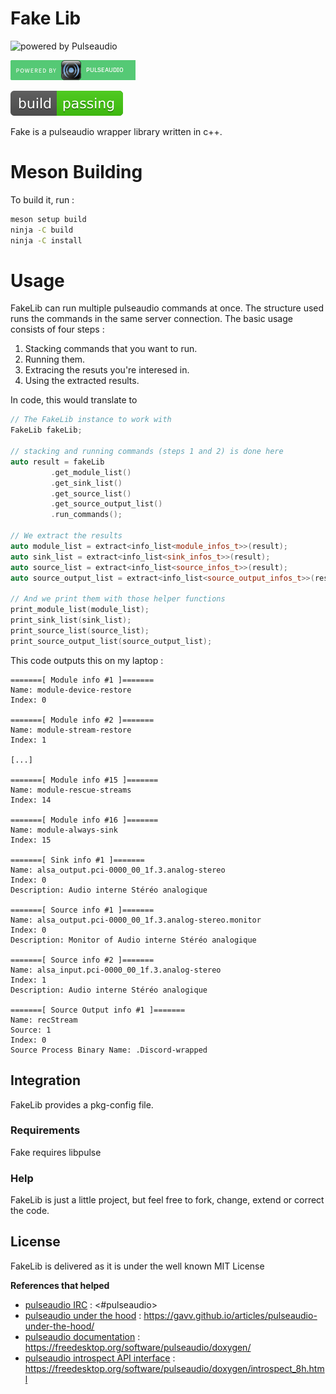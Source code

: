 # Fake Lib

![powered by Pulseaudio](https://www.freedesktop.org/software/pulseaudio/logo.png)

![Powered by Pulseaudio](icons/powered_by_pulseaudio.png)


![Build Passing](icons/buld-passing.svg)

Fake is a pulseaudio wrapper library written in c++.

# Meson Building 
  To build it, run : 
  ```sh
  meson setup build
  ninja -C build
  ninja -C install
  ```

# Usage
 FakeLib can run multiple pulseaudio commands at once. The structure used runs the commands in the same server connection. 
 The basic usage consists of four steps : 
  1. Stacking commands that you want to run.
  2. Running them.
  4. Extracing the resuts you're interesed in.
  5. Using the extracted results.

In code, this would translate to
```cpp
// The FakeLib instance to work with
FakeLib fakeLib;

// stacking and running commands (steps 1 and 2) is done here
auto result = fakeLib
	     .get_module_list()
	     .get_sink_list()
	     .get_source_list()
	     .get_source_output_list()
	     .run_commands();

// We extract the results
auto module_list = extract<info_list<module_infos_t>>(result);
auto sink_list = extract<info_list<sink_infos_t>>(result);
auto source_list = extract<info_list<source_infos_t>>(result);
auto source_output_list = extract<info_list<source_output_infos_t>>(result);

// And we print them with those helper functions
print_module_list(module_list);
print_sink_list(sink_list);
print_source_list(source_list);
print_source_output_list(source_output_list);
```

This code outputs this on my laptop : 

```
=======[ Module info #1 ]=======
Name: module-device-restore
Index: 0

=======[ Module info #2 ]=======
Name: module-stream-restore
Index: 1

[...]

=======[ Module info #15 ]=======
Name: module-rescue-streams
Index: 14

=======[ Module info #16 ]=======
Name: module-always-sink
Index: 15

=======[ Sink info #1 ]=======
Name: alsa_output.pci-0000_00_1f.3.analog-stereo
Index: 0
Description: Audio interne Stéréo analogique

=======[ Source info #1 ]=======
Name: alsa_output.pci-0000_00_1f.3.analog-stereo.monitor
Index: 0
Description: Monitor of Audio interne Stéréo analogique

=======[ Source info #2 ]=======
Name: alsa_input.pci-0000_00_1f.3.analog-stereo
Index: 1
Description: Audio interne Stéréo analogique

=======[ Source Output info #1 ]=======
Name: recStream
Source: 1
Index: 0
Source Process Binary Name: .Discord-wrapped
```

## Integration

FakeLib provides a pkg-config file.

### Requirements

Fake requires libpulse

### Help

FakeLib is just a little project, but feel free to fork, change, extend or correct the code.


License
----
FakeLib is delivered as it is under the well known MIT License


**References that helped**
 - [pulseaudio IRC] : <#pulseaudio>
 - [pulseaudio under the hood] : <https://gavv.github.io/articles/pulseaudio-under-the-hood/>
 - [pulseaudio documentation] : <https://freedesktop.org/software/pulseaudio/doxygen/>
 - [pulseaudio introspect API interface] :
   <https://freedesktop.org/software/pulseaudio/doxygen/introspect_8h.html>

[//]: # (These are reference links used in the body of this note and get stripped out when the markdown processor does its job. There is no need to format nicely because it shouldn't be seen. Thanks SO - http://stackoverflow.com/questions/4823468/store-comments-in-markdown-syntax)



   [pulseaudio IRC]: <#pulseaudio>
   [pulseaudio under the hood]: <https://gavv.github.io/articles/pulseaudio-under-the-hood/>
   [pulseaudio documentation]: <https://freedesktop.org/software/pulseaudio/doxygen/>
   [pulseaudio introspect API interface]:
   <https://freedesktop.org/software/pulseaudio/doxygen/introspect_8h.html>
